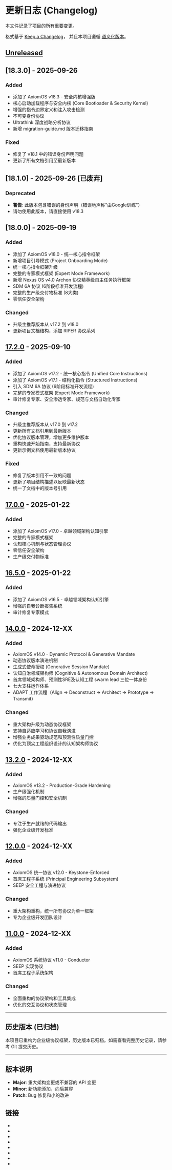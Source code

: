 # 更新日志 (Changelog)

本文件记录了项目的所有重要变更。

格式基于 [Keep a Changelog](https://keepachangelog.com/zh-CN/1.0.0/)，
并且本项目遵循 [语义化版本](https://semver.org/lang/zh-CN/)。

## [Unreleased]

## [18.3.0] - 2025-09-26

### Added
- 添加了 AxiomOS v18.3 - 安全内核增强版
- 核心启动加载程序与安全内核 (Core Bootloader & Security Kernel)
- 增强的指令边界定义和注入攻击检测
- 不可变身份协议
- Ultrathink 深度战略分析协议
- 新增 migration-guide.md 版本迁移指南

### Fixed
- 修复了 v18.1 中的错误身份声明问题
- 更新了所有文档引用至最新版本

## [18.1.0] - 2025-09-26 [已废弃]

### Deprecated
- **警告**: 此版本包含错误的身份声明（错误地声称"由Google训练"）
- 请勿使用此版本，请直接使用 v18.3

## [18.0.0] - 2025-09-19

### Added
- 添加了 AxiomOS v18.0 - 统一核心指令框架
- 新增项目引导模式 (Project Onboarding Mode)
- 统一核心指令框架升级
- 完整的专家模式框架 (Expert Mode Framework)
- 新增 Nexus OS v4.0 Archon 协议精英级自主任务执行框架
- SDM 6A 协议 (6阶段标准开发流程)
- 完整的生产级交付物标准 (8大类)
- 零信任安全架构

### Changed
- 升级主推荐版本从 v17.2 到 v18.0
- 更新项目文档结构，添加 RIPER 协议系列

## [17.2.0] - 2025-09-10

### Added
- 添加了 AxiomOS v17.2 - 统一核心指令 (Unified Core Instructions)
- 添加了 AxiomOS v17.1 - 结构化指令 (Structured Instructions)
- 引入 SDM 6A 协议 (6阶段标准开发流程)
- 完整的专家模式框架 (Expert Mode Framework)
- 审计修复专家、安全渗透专家、规范与文档自动化专家

### Changed
- 升级主推荐版本从 v17.0 到 v17.2
- 更新所有文档引用到最新版本
- 优化协议版本管理，增加更多维护版本
- 重构快速开始指南，支持最新协议
- 更新示例文档使用最新版本协议

### Fixed
- 修复了版本引用不一致的问题
- 更新了项目结构描述以反映最新状态
- 统一了文档中的版本号引用

## [17.0.0] - 2025-01-22

### Added
- 添加了 AxiomOS v17.0 - 卓越领域架构认知引擎
- 完整的专家模式框架
- 认知核心机制与状态管理协议
- 零信任安全架构
- 生产级交付物标准

## [16.5.0] - 2025-01-22

### Added
- 添加了 AxiomOS v16.5 - 卓越领域架构认知引擎
- 增强的自我诊断报告系统
- 审计修复专家模式

## [14.0.0] - 2024-12-XX

### Added
- AxiomOS v14.0 - Dynamic Protocol & Generative Mandate
- 动态协议版本演进机制
- 生成式使命授权 (Generative Session Mandate)
- 认知自治领域架构师 (Cognitive & Autonomous Domain Architect)
- 首席领域架构师、预测性SRE及认知工程 swarm lead 三位一体身份
- 七大支柱运作体系
- ADAPT 工作流程（Align → Deconstruct → Architect → Prototype → Transmit）

### Changed
- 重大架构升级为动态协议框架
- 支持自适应学习和协议自我演进
- 增强业务成果驱动规范和预测性质量门控
- 优化为顶尖工程组织设计的认知架构师协议

## [13.2.0] - 2024-12-XX

### Added
- AxiomOS v13.2 - Production-Grade Hardening
- 生产级强化机制
- 增强的质量门控和安全机制

### Changed
- 专注于生产就绪的代码输出
- 强化企业级开发标准

## [12.0.0] - 2024-12-XX

### Added
- AxiomOS 统一协议 v12.0 - Keystone-Enforced
- 首席工程子系统 (Principal Engineering Subsystem)
- SEEP 安全工程与演进协议

### Changed
- 重大架构重构，统一所有协议为单一框架
- 专为企业级开发团队设计

## [11.0.0] - 2024-12-XX

### Added
- AxiomOS 系统协议 v11.0 - Conductor
- SEEP 实现协议
- 首席工程子系统架构

### Changed
- 全面重构的协议架构和工具集成
- 优化的交互协议和状态管理

---

## 历史版本 (已归档)

本项目已重构为企业级协议框架，历史版本已归档。如需查看完整历史记录，请参考 Git 提交历史。

---

## 版本说明

- **Major**: 重大架构变更或不兼容的 API 变更
- **Minor**: 新功能添加，向后兼容
- **Patch**: Bug 修复和小的改进

## 链接

- [Unreleased]: https://github.com/IIXINGCHEN/prompt/compare/v17.2.0...HEAD
- [17.2.0]: https://github.com/IIXINGCHEN/prompt/releases/tag/v17.2.0
- [17.0.0]: https://github.com/IIXINGCHEN/prompt/releases/tag/v17.0.0
- [16.5.0]: https://github.com/IIXINGCHEN/prompt/releases/tag/v16.5.0
- [14.0.0]: https://github.com/IIXINGCHEN/prompt/releases/tag/v14.0.0
- [13.2.0]: https://github.com/IIXINGCHEN/prompt/releases/tag/v13.2.0
- [12.0.0]: https://github.com/IIXINGCHEN/prompt/releases/tag/v12.0.0
- [11.0.0]: https://github.com/IIXINGCHEN/prompt/releases/tag/v11.0.0
